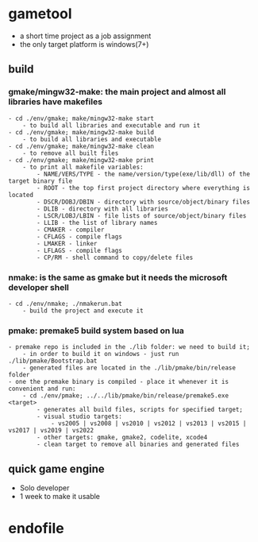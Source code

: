 # gametool #
- a short time project as a job assignment
- the only target platform is windows(7+)
## build
### gmake/mingw32-make: the main project and almost all libraries have makefiles
    - cd ./env/gmake; make/mingw32-make start
        - to build all libraries and executable and run it
    - cd ./env/gmake; make/mingw32-make build
        - to build all libraries and executable
    - cd ./env/gmake; make/mingw32-make clean
        - to remove all built files
    - cd ./env/gmake; make/mingw32-make print
        - to print all makefile variables:
            - NAME/VERS/TYPE - the name/version/type(exe/lib/dll) of the target binary file
            - ROOT - the top first project directory where everything is located
            - DSCR/DOBJ/DBIN - directory with source/object/binary files
            - DLIB - directory with all libraries
            - LSCR/LOBJ/LBIN - file lists of source/object/binary files
            - LLIB - the list of library names
            - CMAKER - compiler
            - CFLAGS - compile flags
            - LMAKER - linker
            - LFLAGS - compile flags
            - CP/RM - shell command to copy/delete files
### nmake: is the same as gmake but it needs the microsoft developer shell
    - cd ./env/nmake; ./nmakerun.bat
        - build the project and execute it
### pmake: premake5 build system based on lua
    - premake repo is included in the ./lib folder: we need to build it;
        - in order to build it on windows - just run ./lib/pmake/Bootstrap.bat
        - generated files are located in the ./lib/pmake/bin/release folder
    - one the premake binary is compiled - place it whenever it is convenient and run:
        - cd ./env/pmake; ../../lib/pmake/bin/release/premake5.exe <target>
            - generates all build files, scripts for specified target;
            - visual studio targets:
                - vs2005 | vs2008 | vs2010 | vs2012 | vs2013 | vs2015 | vs2017 | vs2019 | vs2022
            - other targets: gmake, gmake2, codelite, xcode4
            - clean target to remove all binaries and generated files
## quick game engine
- Solo developer
- 1 week to make it usable
# endofile #